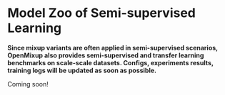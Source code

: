 # Model Zoo of Semi-supervised Learning

**Since mixup variants are often applied in semi-supervised scenarios, OpenMixup also provides semi-supervised and transfer learning benchmarks on scale-scale datasets. Configs, experiments results, training logs will be updated as soon as possible.**

Coming soon!

